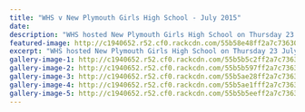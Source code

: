 ```yaml
---
title: "WHS v New Plymouth Girls High School - July 2015"
date: 
description: "WHS hosted New Plymouth Girls High School on Thursday 23 July 2015 in our Annual Inter School fixture."
featured-image: http://c1940652.r52.cf0.rackcdn.com/55b58e48ff2a7c73630002eb/WHS-v-NPGHS-Netball-shooting-23.gif
excerpt: "WHS hosted New Plymouth Girls High School on Thursday 23 July 2015 in our Annual Inter School fixture."
gallery-image-1: http://c1940652.r52.cf0.rackcdn.com/55b5b5c2ff2a7c7363000375/WHS-v-NPGHS-netball-A2-23.7.15.7.gif
gallery-image-2: http://c1940652.r52.cf0.rackcdn.com/55b5b597ff2a7c7363000371/WHS-v-NPGHS-netball-shooting-23.7.gif
gallery-image-3: http://c1940652.r52.cf0.rackcdn.com/55b5ae28ff2a7c736300035d/WHS-v-NPGHS-Netball--23.7.gif
gallery-image-4: http://c1940652.r52.cf0.rackcdn.com/55b5ae1fff2a7c736300035b/WHS-v-NPGHS-Netball-23.7.gif
gallery-image-5: http://c1940652.r52.cf0.rackcdn.com/55b5b5eeff2a7c7363000377/WHS-v-NPGHS-netball-A2--23.7.gif
---
```

